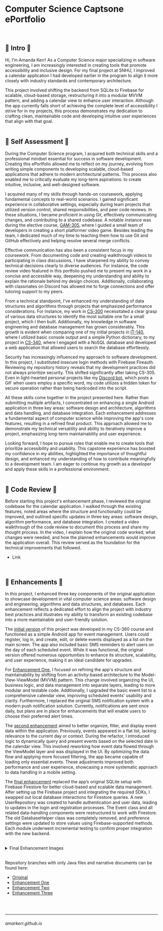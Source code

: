 # Computer Science Captsone ePortfolio
<br/>

## 🔹 Intro 🔹
Hi, I’m Amanda Kerr! As a Computer Science major specializing in software engineering, I am increasingly interested in creating tools that promote accessibility and inclusive design. For my final project at SNHU, I improved a calendar application I had developed earlier in the program to align it more closely with industry standards and contemporary architecture.

This project involved shifting the backend from SQLite to Firebase for scalable, cloud-based storage, restructuring it into a modular MVVM pattern, and adding a calendar view to enhance user interaction. Although the app currently falls short of achieving the complete level of accessibility I strive for in my projects, this process demonstrates my dedication to crafting clean, maintainable code and developing intuitive user experiences that align with that goal.
<br/>
<br/>

## 🔹 Self Assessment 🔹
During the Computer Science program, I acquired both technical skills and a professional mindset essential for success in software development. Creating this ePortfolio allowed me to reflect on my journey, evolving from writing simple components to developing scalable, cloud-based applications that adhere to modern architectural patterns. This process also enabled me to critically evaluate my long-term aspirations: to create intuitive, inclusive, and well-designed software.

I acquired many of my skills through hands-on coursework, applying fundamental concepts to real-world scenarios. I gained significant experience in collaborative settings, especially during team projects that utilized version control, shared responsibilities, and peer code reviews. In these situations, I became proficient in using Git, effectively communicating changes, and contributing to a shared codebase. A notable instance was during the elective course, [GAM-305](https://github.com/amarkerr/GAM305-BlueTeam), where I guided a small team of developers in creating a short platformer video game. Besides leading the team, I dedicated much of my time to teaching them how to use Git and GitHub effectively and helping resolve several merge conflicts.

Effective communication has also been a consistent focus in my coursework. From documenting code and creating walkthrough videos to participating in class discussions, I have sharpened my ability to convey technical decisions clearly to diverse audiences. For instance, the code review video featured in this portfolio pushed me to present my work in a concise and accessible way, deepening my understanding and ability to explain the rationale behind my design choices. Additionally, collaborating with classmates on Discord has allowed me to forge connections and offer tutoring support to my peers.

From a technical standpoint, I've enhanced my understanding of data structures and algorithms through projects that emphasized performance considerations. For instance, my work in [CS-300](https://github.com/amarkerr/CS300-BinaryTree) necessitated a clear grasp of various data structures to identify the most suitable one for a small project, which I then built. Additionally, my knowledge in software engineering and database management has grown considerably. This growth is evident when comparing one of my initial projects in [IT-140](https://github.com/amarkerr/IT140-Game), where I utilized basic console output and a simple Python dictionary, to my project in [CS-340](https://github.com/amarkerr/CS340-ClientServerDev), where I engaged with a NoSQL database and developed a web application that allowed users to search the database effortlessly.

Security has increasingly influenced my approach to software development. In this project, I substituted insecure login methods with Firebase Fireauth. Reviewing my repository history reveals that my development practices did not always prioritize security. This shifted significantly after taking CS-305. Even in light-hearted personal projects like my [Discord bot](https://github.com/amarkerr/ReplyBot), which posts a GIF when users employ a specific word, my code utilizes a hidden token for secure operation rather than being hardcoded into the script.

All these skills come together in the project presented here. Rather than submitting multiple artifacts, I concentrated on enhancing a single Android application in three key areas: software design and architecture, algorithms and data handling, and database integration. Each enhancement addresses a fundamental aspect of computer science while improving the app's core features, resulting in a refined final product. This approach allowed me to demonstrate my technical versatility and ability to iteratively improve a project, emphasizing long-term maintainability and user experience.

Looking forward, I hope to pursue roles that enable me to create tools that prioritize accessibility and usability. This capstone experience has boosted my confidence in my abilities, highlighted the importance of thoughtful design, and enhanced my understanding of how to contribute meaningfully to a development team. I am eager to continue my growth as a developer and apply these skills in a professional environment.
<br/>
<br/>

## 🔹 Code Review 🔹
Before starting this project's enhancement phase, I reviewed the original codebase for the calendar application. I walked through the existing features, noted areas where the structure and functionality could be improved, and outlined specific updates in three key areas: software design, algorithm performance, and database integration. I created a video walkthrough of the code review to document this process and share my thought process. In the video, I explain how the original code worked, what changes were needed, and how the planned enhancements would improve the application overall. This review served as the foundation for the technical improvements that followed.
- Link
<br/>

## 🔹 Enhancements 🔹
In this project, I enhanced three key components of the original application to showcase development in vital computer science areas: software design and engineering, algorithms and data structures, and databases. Each enhancement reflects a dedicated effort to align the project with industry best practices and illustrates my ability to transform an existing codebase into a more maintainable and user-friendly solution.

The [initial version](https://github.com/amarkerr/CS499Capstone/tree/original "Original Branch") of this project was developed in my CS-360 course and functioned as a simple Android app for event management. Users could register, log in, and create, edit, or delete events displayed as a list on the main screen. The app also included basic SMS reminders to alert users on the day of each scheduled event. While it was functional, the original version offered numerous opportunities to enhance its structure, scalability, and user experience, making it an ideal candidate for upgrades.

For [Enhancement One](https://github.com/amarkerr/CS499Capstone/tree/Enhancement1 "Enhancement One"), I focused on refining the app's structure and maintainability by shifting from an activity-based architecture to the Model-View-ViewModel (MVVM) pattern. This change involved organizing the UI, business logic, and data management into separate layers, leading to more modular and testable code. Additionally, I upgraded the basic event list to a comprehensive calendar view, improving scheduled events' usability and clarity. Furthermore, I replaced the original SMS notification system with a modern push notification solution. Currently, notifications are sent once daily, but plans are in place for enhancements that will enable users to choose their preferred alert times.

The [second enhancement](https://github.com/amarkerr/CS499Capstone/tree/Enhancement2 "Enhancement Two") aimed to better organize, filter, and display event data within the application. Previously, events appeared in a flat list, lacking relevance to the current day or context. During the refactor, I introduced logic to dynamically query and present events based on the selected date in the calendar view. This involved reworking how event data flowed through the ViewModel layer and was displayed in the UI. By optimizing the data flow and applying more focused filtering, the app became capable of loading only essential events. These adjustments improved both performance and user experience, showcasing a more systematic approach to data handling in a mobile setting.

The [final enhancement](https://github.com/amarkerr/CS499Capstone/tree/Enhancement2 "Enhancement Three") replaced the app’s original SQLite setup with Firebase Firestore for better cloud-based and scalable data management. After setting up the Firebase project and integrating the required SDKs, I swapped out local database interactions for Firestore queries. A new UserRepository was created to handle authentication and user data, leading to updates in the login and registration processes. The Event class and all related data-handling components were restructured to work with Firestore. The old DatabaseHelper class was completely removed, and preference settings were updated to store values using Firebase-supported methods. Each module underwent incremental testing to confirm proper integration with the new backend.

<br/>
<details>
<summary>Final Enhancement Images</summary>
<br>
images go here
</details>
<br/>

Repository branches with only Java files and narrative documents can be found here:
- [Original](https://github.com/amarkerr/amarkerr.github.io/tree/Original "Original")
- [Enhancement One](https://github.com/amarkerr/amarkerr.github.io/tree/Enhancement-1 "Enhancement One")
- [Enhancement Two](https://github.com/amarkerr/amarkerr.github.io/tree/Enhancement-2 "Enhancement Two")
- [Enhancement Three](https://github.com/amarkerr/amarkerr.github.io/tree/Enhancement-3 "Enhancement Three")
<br/>
<br/>



___
###### amarkerr.github.io
